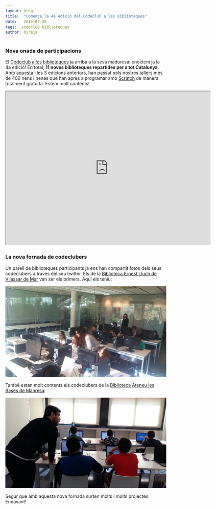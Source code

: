 ```yaml
---
layout: blog
title:  "Comença la 4a edició del Codeclub a les Biblioteques"
date:   2016-04-28
tags:  codeclub biblioteques
author: mireia
---
```


### Nova onada de participacions

 El [Codeclub a les biblioteques](http://codeclubcat.org/biblioteques/index.html) ja arriba a la seva maduresa: encetem ja la 4a edició! En total, **11 noves biblioteques repartides per a tot Catalunya**. Amb aquesta i les 3 edicions anteriors, han passat pels nostres tallers més de 400 nens i nenes que han après a programar amb [Scratch](http://scratch.mit.edu) de manera totalment gratuïta. Estem molt contents!

 <iframe src="https://www.google.com/maps/d/embed?mid=zExJ8LEkRU2U.kzlUPwc_e_Zo" width="640" height="480"></iframe>

### La nova fornada de codeclubers

Un parell de biblioteques participants ja ens han compartit fotos dels seus codeclubers a través del seu twitter. Els de la [Biblioteca Ernest Lluch de Vilassar de Mar](https://twitter.com/Biblioteca_VdM/status/721006557652197376) van ser els primers. Aquí els teniu:

![Codeclubers de la Biblioteca Ernest Lluch de Vilassar de Mar](/blog/images_blog/codeclub_4aed_vilassardemar.jpg)

També estan molt contents els codeclubers de la [Biblioteca Ateneu les Bases de Manresa](https://twitter.com/bmanresaab/status/724622360838545408):

![Codeclubers de la Biblioteca Ateneu les Bases de Manresa](/blog/images_blog/bib_ateneu_les_bases_4ed.jpg)

Segur que amb aquesta nova fornada surten molts i molts projectes. Endavant!
